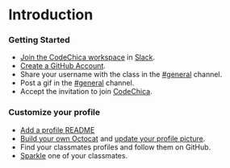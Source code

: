 # Introduction

### Getting Started

* [Join the CodeChica workspace][invite-link] in [Slack][slack].
* [Create a GitHub Account][create-account].
* Share your username with the class in the [#general][general] channel.
* Post a gif in the [#general][general] channel.
* Accept the invitation to join [CodeChica](https://github.com/CodeChica/).

### Customize your profile

* [Add a profile README][profile_readme]
* [Build your own Octocat][my_octocat] and [update your profile picture][profile_picture].
* Find your classmates profiles and follow them on GitHub.
* [Sparkle][sparkle-room] one of your classmates.

[issues]: https://github.com/CodeChica/plus-plus/issues
[sparklehub]: https://sparklehub.herokuapp.com/
[create-account]: https://github.com/join
[slack]: ../../guides/slack.html
[general]: https://codechica-plus-plus.slack.com/archives/C02CDMWDK7D
[invite-link]: https://join.slack.com/t/codechica-plus-plus/shared_invite/zt-11ckrwzys-Rl1Dk~WjgZ3Qa6cbvkALfA
[my_octocat]: https://myoctocat.com/
[profile_picture]: https://github.com/settings/profile
[profile_readme]: https://docs.github.com/en/github/setting-up-and-managing-your-github-profile/customizing-your-profile/managing-your-profile-readme#adding-a-profile-readme
[sparkle-room]: https://codechica-plus-plus.slack.com/archives/C02DPSHFWLF
